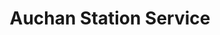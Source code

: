 ---
title: "Auchan Station Service"
url: /saint-jean-de-braye/auchan-station-service/
shop: commodité
---